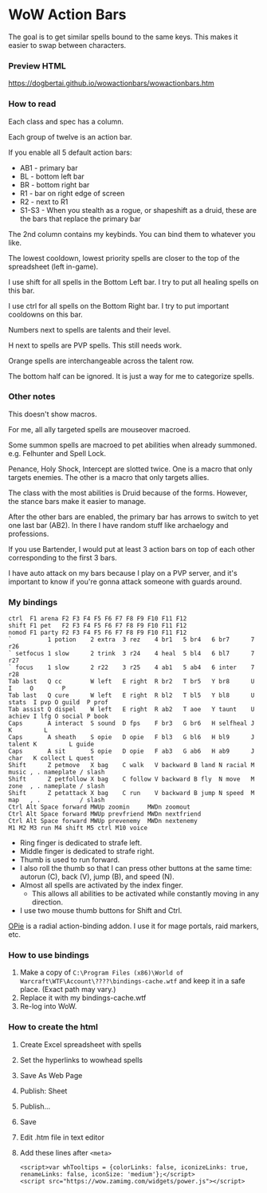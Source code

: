 # WoW Action Bars

The goal is to get similar spells bound to the same keys. This makes it easier to swap between characters.

### Preview HTML
https://dogbertai.github.io/wowactionbars/wowactionbars.htm

### How to read

Each class and spec has a column.

Each group of twelve is an action bar.

If you enable all 5 default action bars:

* AB1 - primary bar
* BL - bottom left bar
* BR - bottom right bar
* R1 - bar on right edge of screen
* R2 - next to R1
* S1-S3 - When you stealth as a rogue, or shapeshift as a druid, these are the bars that replace the primary bar

The 2nd column contains my keybinds. You can bind them to whatever you like.

The lowest cooldown, lowest priority spells are closer to the top of the spreadsheet (left in-game).

I use shift for all spells in the Bottom Left bar. I try to put all healing spells on this bar.

I use ctrl for all spells on the Bottom Right bar. I try to put important cooldowns on this bar.

Numbers next to spells are talents and their level.

H next to spells are PVP spells. This still needs work.

Orange spells are interchangeable across the talent row.

The bottom half can be ignored. It is just a way for me to categorize spells.

### Other notes

This doesn't show macros.

For me, all ally targeted spells are mouseover macroed.

Some summon spells are macroed to pet abilities when already summoned. e.g. Felhunter and Spell Lock.

Penance, Holy Shock, Intercept are slotted twice. One is a macro that only targets enemies. The other is a macro that only targets allies.

The class with the most abilities is Druid because of the forms. However, the stance bars make it easier to manage.

After the other bars are enabled, the primary bar has arrows to switch to yet one last bar (AB2). In there I have random stuff like archaelogy and professions.

If you use Bartender, I would put at least 3 action bars on top of each other corresponding to the first 3 bars.

I have auto attack on my bars because I play on a PVP server, and it's important to know if you're gonna attack someone with guards around.

### My bindings

    ctrl  F1 arena F2 F3 F4 F5 F6 F7 F8 F9 F10 F11 F12
    shift F1 pet   F2 F3 F4 F5 F6 F7 F8 F9 F10 F11 F12
    nomod F1 party F2 F3 F4 F5 F6 F7 F8 F9 F10 F11 F12
    `          1 potion    2 extra  3 rez    4 br1   5 br4   6 br7      7 r26
    ` setfocus 1 slow      2 trink  3 r24    4 heal  5 bl4   6 bl7      7 r27
    ` focus    1 slow      2 r22    3 r25    4 ab1   5 ab4   6 inter    7 r28
    Tab last   Q cc        W left   E right  R br2   T br5   Y br8      U        I     O        P
    Tab last   Q cure      W left   E right  R bl2   T bl5   Y bl8      U stats  I pvp O guild  P prof
    Tab assist Q dispel    W left   E right  R ab2   T aoe   Y taunt    U achiev I lfg O social P book
    Caps       A interact  S sound  D fps    F br3   G br6   H selfheal J        K         L
    Caps       A sheath    S opie   D opie   F bl3   G bl6   H bl9      J talent K         L guide
    Caps       A sit       S opie   D opie   F ab3   G ab6   H ab9      J char   K collect L quest
    Shift      Z petmove   X bag    C walk   V backward B land N racial M music , . nameplate / slash
    Shift      Z petfollow X bag    C follow V backward B fly  N move   M zone  , . nameplate / slash
    Shift      Z petattack X bag    C run    V backward B jump N speed  M map   , .           / slash
    Ctrl Alt Space forward MWUp zoomin     MWDn zoomout
    Ctrl Alt Space forward MWUp prevfriend MWDn nextfriend
    Ctrl Alt Space forward MWUp prevenemy  MWDn nextenemy
    M1 M2 M3 run M4 shift M5 ctrl M10 voice

* Ring finger is dedicated to strafe left.
* Middle finger is dedicated to strafe right.
* Thumb is used to run forward.
* I also roll the thumb so that I can press other buttons at the same time: autorun (C), back (V), jump (B), and speed (N).
* Almost all spells are activated by the index finger.
    * This allows all abilities to be activated while constantly moving in any direction.
* I use two mouse thumb buttons for Shift and Ctrl.

[OPie](https://wow.curseforge.com/projects/opie) is a radial action-binding addon. I use it for mage portals, raid markers, etc.

### How to use bindings

1. Make a copy of `C:\Program Files (x86)\World of Warcraft\WTF\Account\????\bindings-cache.wtf` and keep it in a safe place. (Exact path may vary.)
2. Replace it with my bindings-cache.wtf
3. Re-log into WoW.

### How to create the html

1. Create Excel spreadsheet with spells
2. Set the hyperlinks to wowhead spells
3. Save As Web Page
4. Publish: Sheet
5. Publish...
6. Save
7. Edit .htm file in text editor
8. Add these lines after `<meta>`

       <script>var whTooltips = {colorLinks: false, iconizeLinks: true, renameLinks: false, iconSize: 'medium'};</script>
       <script src="https://wow.zamimg.com/widgets/power.js"></script>
